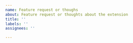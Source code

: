 ```yaml
---
name: Feature request or thoughs
about: Feature request or thoughts about the extension
title: ''
labels: ''
assignees: ''

---
```



